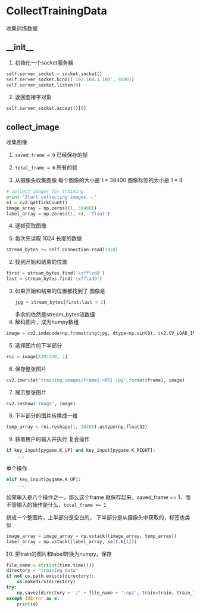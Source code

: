# CollectTrainingData
收集训练数据

## \_\_init\_\_

1. 初始化一个socket服务器
```python
self.server_socket = socket.socket()
self.server_socket.bind(('192.168.1.100', 8000))
self.server_socket.listen(0)
```

2. 返回套接字对象
```python
self.server_socket.accept()[0]
```



## collect_image
收集图像

1. `saved_frame = 0` 已经保存的帧
2. `total_frame = 0` 所有的帧

3. 从摄像头收集图像
每个图像的大小是 1 * 38400
图像标签的大小是 1 * 4
```python
# collect images for training
print 'Start collecting images...'
e1 = cv2.getTickCount()
image_array = np.zeros((1, 38400))
label_array = np.zeros((1, 4), 'float')
```

4. 逐帧获取图像

1. 每次先读取 1024 长度的数据
```python
stream_bytes += self.connection.read(1024)
```

2. 找到开始和结束的位置
```python
first = stream_bytes.find('\xff\xd8')
last = stream_bytes.find('\xff\xd9')
```
3. 如果开始和结束的位置都找到了
    图像是
    ```python
    jpg = stream_bytes[first:last + 2]
    ```
    多余的依然是stream_bytes流数据
4. 解码图片，成为numpy数组
```python
image = cv2.imdecode(np.fromstring(jpg, dtype=np.uint8), cv2.CV_LOAD_IMAGE_GRAYSCALE)
```
5. 选择图片的下半部分
```python
roi = image[120:240, :]
```
6. 保存整张图片
```python
cv2.imwrite('training_images/frame{:>05}.jpg'.format(frame), image)
```
7. 展示整张图片
```python
cv2.imshow('image', image)
```
8. 下半部分的图片转换成一维
```python
temp_array = roi.reshape(1, 38400).astype(np.float32)
```
9. 获取用户的输入并执行
复合操作
```python
if key_input[pygame.K_UP] and key_input[pygame.K_RIGHT]:
    ...
```
单个操作
```python
elif key_input[pygame.K_UP]:
    ...
```

如果输入是八个操作之一，那么这个frame 就保存起来，saved_frame += 1，而不管输入的操作是什么，`total_frame += 1`

拼成一个整图片，上半部分是空白的， 下半部分是从摄像头中获取的，标签也类似
```python
image_array = image_array = np.vstack((image_array, temp_array))
label_array = np.vstack((label_array, self.k[1]))
```


10. 把train的图片和label转换为numpy，保存
```python
file_name = str(int(time.time()))
directory = "training_data"
if not os.path.exists(directory):
    os.makedirs(directory)
try:    
    np.savez(directory + '/' + file_name + '.npz', train=train, train_labels=train_labels)
except IOError as e:
    print(e)
```